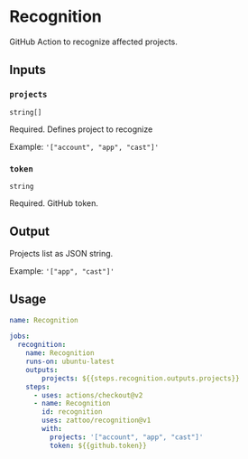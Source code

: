 # Recognition

GitHub Action to recognize affected projects.

## Inputs

### `projects`

`string[]`

Required. Defines project to recognize

Example: `'["account", "app", "cast"]'`

### `token`

`string`

Required. GitHub token.

## Output

Projects list as JSON string.

Example: `'["app", "cast"]'`

## Usage

````yml
name: Recognition

jobs:
  recognition:
    name: Recognition
    runs-on: ubuntu-latest
    outputs:
        projects: ${{steps.recognition.outputs.projects}}
    steps:
      - uses: actions/checkout@v2
      - name: Recognition
        id: recognition
        uses: zattoo/recognition@v1
        with:
          projects: '["account", "app", "cast"]'
          token: ${{github.token}}
````
